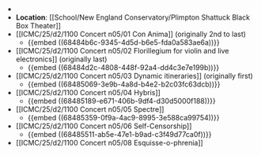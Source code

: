 -
- **Location**: [[School/New England Conservatory/Plimpton Shattuck Black Box Theater]]
- [[ICMC/25/d2/1100 Concert n05/01 Con Anima]] (originally 2nd to last)
	- {{embed ((68484b6c-9345-4d5d-b6e5-fda0a583ae6a))}}
- [[ICMC/25/d2/1100 Concert n05/02 Florillegium for violin and live electronics]] (originally last)
	- {{embed ((68484d2c-4808-448f-92a4-dd4c3e7e199b))}}
- [[ICMC/25/d2/1100 Concert n05/03 Dynamic itineraries]] (originally first)
	- {{embed ((68485069-3e9b-4a8d-b4e2-b2c03fc63dcb))}}
- [[ICMC/25/d2/1100 Concert n05/04 Hybris]]
	- {{embed ((68485189-e671-406b-9df4-d30d5000f188))}}
- [[ICMC/25/d2/1100 Concert n05/05 Spectre]]
	- {{embed ((68485359-0f9a-4ac9-8995-3e588ca99754))}}
- [[ICMC/25/d2/1100 Concert n05/06 Self-Censorship]]
	- {{embed ((68485511-ab5e-47e1-b9ad-c3f49d77ca0f))}}
- [[ICMC/25/d2/1100 Concert n05/08 Esquisse-o-phrenia]]